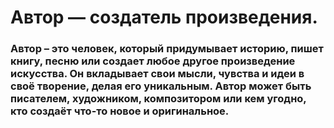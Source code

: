 # Автор — создатель произведения.
### Автор – это человек, который придумывает историю, пишет книгу, песню или создает любое другое произведение искусства. Он вкладывает свои мысли, чувства и идеи в своё творение, делая его уникальным. Автор может быть писателем, художником, композитором или кем угодно, кто создаёт что-то новое и оригинальное.